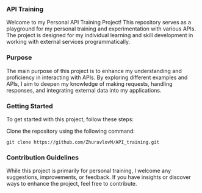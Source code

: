 ### API Training

Welcome to my Personal API Training Project! This repository serves as a playground for my personal training and experimentation with various APIs. 
The project is designed for my individual learning and skill development in working with external services programmatically.

### Purpose

The main purpose of this project is to enhance my understanding and proficiency in interacting with APIs. By exploring different examples and APIs, 
I aim to deepen my knowledge of making requests, handling responses, and integrating external data into my applications.

### Getting Started

To get started with this project, follow these steps:

Clone the repository using the following command:

`git clone https://github.com/ZhuravlovM/API_training.git`

### Contribution Guidelines

While this project is primarily for personal training, I welcome any suggestions, improvements, or feedback. 
If you have insights or discover ways to enhance the project, feel free to contribute.
